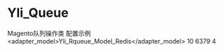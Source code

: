 # Yli_Queue
Magento队列操作类
配置示例
    <global>
        <queue>        	
        	<core>
        		<adapter_model>Yli_Rqueue_Model_Redis</adapter_model>
        		<maxMessages>10</maxMessages>
        		<connection>
                    <host><![CDATA[127.0.0.1]]></host>
                    <username><![CDATA[]]></username>
                    <password><![CDATA[]]></password>
                    <port>6379</port>
                    <db>4</db>
                </connection>
        	</core>
        </queue>
    </global>
